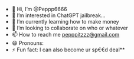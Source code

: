 - 👋 Hi, I’m @Peppp6666
- 👀 I’m interested in ChatGPT jailbreak...
- 🌱 I’m currently learning how to make money
- 💞️ I’m looking to collaborate on who or whatever 
- 📫 How to reach me pepppitzzz@gmail.com 
- 😄 Pronouns: 
- ⚡ Fun fact: I can also become ur sp€€d deal**

<!---
Peppp6666/Peppp6666 is a ✨ special ✨ repository because its `README.md` (this file) appears on your GitHub profile.
You can click the Preview link to take a look at your changes.
--->
